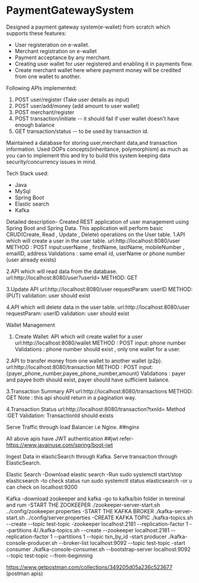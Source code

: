 # PaymentGatewaySystem

Designed a payment gateway system(e-wallet) from scratch which supports these features:

- User registeration on e-wallet.
- Merchant registration on e-wallet
- Payment acceptance by any merchant. 
- Creating user wallet for user registered and enabling it in payments flow.
- Create merchant wallet here where payment money will be credited from one wallet to another.

Following APIs implemented:
1) POST user/register (Take user details as input)
2) POST user/add/money (add amount to user wallet)
3) POST merchant/register
4) POST transaction/initiate -- it should fail if user wallet doesn't have enough balance
5) GET transaction/status -- to be used by transaction id.

Maintained a database for storing user,merchant data,and transaction information.
Used OOPs concepts(inheritance, polymorphism) as much as you can to implement this and try to build this system keeping data security/concurrency issues in mind.

Tech Stack used:
- Java
- MySql
- Spring Boot
- Elastic search
- Kafka


Detailed description-
Created REST application of user management using Spring Boot and Spring Data. This application will perform basic CRUD(Create, Read , Update , Delete) operations on the User table.
1.API which will create a user in the user table.
url:http://localhost:8080/user
METHOD : POST
input:userName , firstName, lastName, mobileNumber , emailID, address
Validations : same email id, userName or phone number (user already exists)

2.API which will read data from the database.
url:http://localhost:8080/user?userId=<userID>
METHOD: GET

3.Update API
url:http://localhost:8080/user
requestParam: userID
METHOD:(PUT)
validation: user should exist

4.API which will delete data in the user table.
url:http://localhost:8080/user
requestParam: userID
validation: user should exist


Wallet Management
1. Create Wallet: API which will create wallet for a user
url:http://localhost:8080/wallet
METHOD : POST
input: phone number
Validations : phone number should exist , only one wallet for a user.

2.API to transfer money from one wallet to another wallet (p2p).
url:http://localhost:8080/transaction
METHOD : POST
input:{payer_phone_number,payee_phone_number,amount}
Validations : payer and payee both should exist, payer should have sufficient balance.

3.Transaction Summary API
url:http://localhost:8080/transactions
METHOD: GET
Note : this api should return in a pagination way.

4.Transaction Status
url:http://localhost:8080/transaction?txnId=<txnID>
Method :GET
Validation: TransactionId should exists

Serve Traffic through load Balancer i.e Nginx.
##nginx

All above apis have JWT authentication
##jwt  refer-https://www.javainuse.com/spring/boot-jwt


Ingest Data in elasticSearch through Kafka.
Serve transaction through ElasticSearch.

Elastic Search
-Download elastic search
-Run sudo systemctl start/stop elasticsearch
-to check status run sudo systemctl status elasticsearch
-or u can check on localhost:9200

Kafka
-download zookeeper and kafka
-go to kafka/bin folder in terminal and rum
-START THE ZOOKEEPER
./zookeeper-server-start.sh ../config/zookeeper.properties
-START THE KAFKA BROKER
./kafka-server-start.sh ../config/server.properties
-CREATE KAFKA TOPIC
./kafka-topics.sh --create --topic test-topic -zookeeper localhost:2181 --replication-factor 1 --partitions 4/./kafka-topics.sh --create --zookeeper localhost:2181 --replication-factor 1 --partitions 1 --topic txn_by_id
-start producer
./kafka-console-producer.sh --broker-list localhost:9092 --topic test-topic
-start consumer
./kafka-console-consumer.sh --bootstrap-server localhost:9092 --topic test-topic --from-beginning

https://www.getpostman.com/collections/349205d05a236c523677 (postman apis)
